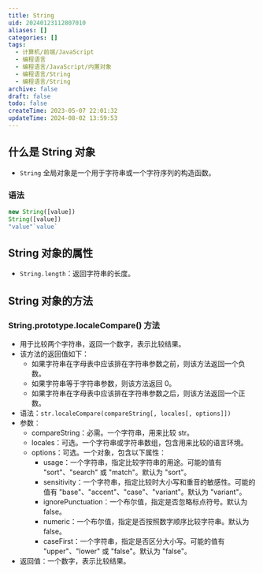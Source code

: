 ```yaml
---
title: String
uid: 20240123112807010
aliases: []
categories: []
tags:
  - 计算机/前端/JavaScript
  - 编程语言
  - 编程语言/JavaScript/内置对象
  - 编程语言/String
  - 编程语言/String
archive: false
draft: false
todo: false
createTime: 2023-05-07 22:01:32
updateTime: 2024-08-02 13:59:53
---
```


## 什么是 String 对象

- `String` 全局对象是一个用于字符串或一个字符序列的构造函数。

### 语法

```js
new String([value])
String([value])
"value"`value`
```

## String 对象的属性

- `String.length`：返回字符串的长度。

## String 对象的方法

### String.prototype.localeCompare() 方法

- 用于比较两个字符串，返回一个数字，表示比较结果。
- 该方法的返回值如下：
  - 如果字符串在字母表中应该排在字符串参数之前，则该方法返回一个负数。
  - 如果字符串等于字符串参数，则该方法返回 0。
  - 如果字符串在字母表中应该排在字符串参数之后，则该方法返回一个正数。
- 语法：`str.localeCompare(compareString[, locales[, options]])`
- 参数：
  - compareString：必需。一个字符串，用来比较 str。
  - locales：可选。一个字符串或字符串数组，包含用来比较的语言环境。
  - options：可选。一个对象，包含以下属性：
    - usage：一个字符串，指定比较字符串的用途。可能的值有 "sort"、"search" 或 "match"。默认为
      "sort"。
    - sensitivity：一个字符串，指定比较时大小写和重音的敏感性。可能的值有
      "base"、"accent"、"case"、"variant"。默认为 "variant"。
    - ignorePunctuation：一个布尔值，指定是否忽略标点符号。默认为 false。
    - numeric：一个布尔值，指定是否按照数字顺序比较字符串。默认为 false。
    - caseFirst：一个字符串，指定是否区分大小写。可能的值有 "upper"、"lower" 或 "false"。默认为
      "false"。
- 返回值：一个数字，表示比较结果。
